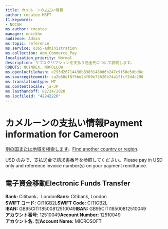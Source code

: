```yaml
---
title: カメルーンの支払い情報
author: cmcatee-MSFT
f1.keywords:
- NOCSH
ms.author: cmcatee
manager: mnirkhe
audience: Admin
ms.topic: reference
ms.service: o365-administration
ms.collection: Adm_Commerce_Pay
localization_priority: Normal
description: サブスクリプションを支払う送金先について説明します。
ROBOTS: NOINDEX, NOFOLLOW
ms.openlocfilehash: e293d26714430b83831480d6b247c9f50e5dbd6e
ms.sourcegitcommit: ca2b58ef8f5be24f09e73620b74a1ffcf2d4c290
ms.translationtype: MT
ms.contentlocale: ja-JP
ms.lasthandoff: 02/24/2020
ms.locfileid: "42242226"
---
```

# <a name="payment-information-for-cameroon"></a><span data-ttu-id="12414-103">カメルーンの支払い情報</span><span class="sxs-lookup"><span data-stu-id="12414-103">Payment information for Cameroon</span></span>

<span data-ttu-id="12414-104">[別の国または地域を検索します](../billing-and-payments/pay-for-your-subscription.md)。</span><span class="sxs-lookup"><span data-stu-id="12414-104">[Find another country or region](../billing-and-payments/pay-for-your-subscription.md).</span></span>

<span data-ttu-id="12414-105">USD のみで、支払送金で請求書番号を参照してください。</span><span class="sxs-lookup"><span data-stu-id="12414-105">Please pay in USD only and reference invoice number(s) on your payment remittance.</span></span>

## <a name="electronic-funds-transfer"></a><span data-ttu-id="12414-106">電子資金移動</span><span class="sxs-lookup"><span data-stu-id="12414-106">Electronic Funds Transfer</span></span>

<span data-ttu-id="12414-107">**Bank:** Citibank、London</span><span class="sxs-lookup"><span data-stu-id="12414-107">**Bank:** Citibank, London</span></span>  
<span data-ttu-id="12414-108">**SWIFT コード:** CITIGB2L</span><span class="sxs-lookup"><span data-stu-id="12414-108">**SWIFT Code:** CITIGB2L</span></span>  
<span data-ttu-id="12414-109">**IBAN:** GB95CITI18500812510049</span><span class="sxs-lookup"><span data-stu-id="12414-109">**IBAN:** GB95CITI18500812510049</span></span>  
<span data-ttu-id="12414-110">**アカウント番号:** 12510049</span><span class="sxs-lookup"><span data-stu-id="12414-110">**Account Number:** 12510049</span></span>  
<span data-ttu-id="12414-111">**アカウント名:** 製</span><span class="sxs-lookup"><span data-stu-id="12414-111">**Account Name:** MICROSOFT</span></span>  